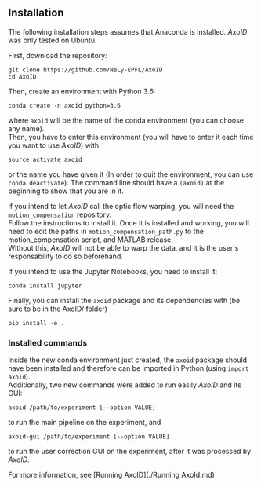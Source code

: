 ## Installation
The following installation steps assumes that Anaconda is installed. *AxoID* was only tested on Ubuntu.  

First, download the repository:
```
git clone https://github.com/NeLy-EPFL/AxoID
cd AxoID
```

Then, create an environment with Python 3.6:
```
conda create -n axoid python=3.6
```
where `axoid` will be the name of the conda environment (you can choose any name).  
Then, you have to enter this environment (you will have to enter it each time you want to use *AxoID*) with
```
source activate axoid
```
or the name you have given it (In order to quit the environment, you can use `conda deactivate`). The command line should have a `(axoid)` at the beginning to show that you are in it.

If you intend to let *AxoID* call the optic flow warping, you will need the [`motion_compensation`](https://github.com/NeLy-EPFL/motion_compensation) repository.  
Follow the instructions to install it. Once it is installed and working, you will need to edit the paths in `motion_compensation_path.py` to the motion_compensation script, and MATLAB release.  
Without this, *AxoID* will not be able to warp the data, and it is the user's responsability to do so beforehand.

If you intend to use the Jupyter Notebooks, you need to install it:
```
conda install jupyter
```

Finally, you can install the `axoid` package and its dependencies with (be sure to be in the AxoID/ folder)
```
pip install -e .
```

### Installed commands
Inside the new conda environment just created, the `axoid` package should have been installed and therefore can be imported in Python (using `import axoid`).  
Additionally, two new commands were added to run easily *AxoID* and its GUI:
```
axoid /path/to/experiment [--option VALUE]
```
to run the main pipeline on the experiment, and
```
axoid-gui /path/to/experiment [--option VALUE]
```
to run the user correction GUI on the experiment, after it was processed by *AxoID*.

For more information, see [Running AxoID](./Running AxoId.md)
